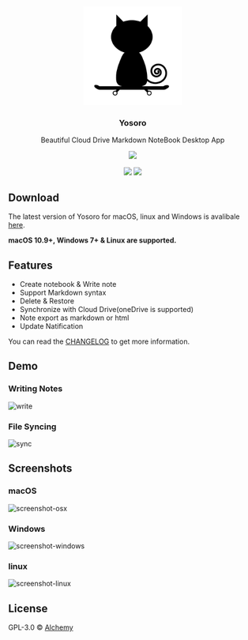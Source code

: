 <p align="center">
  <img src="./app/views/assets/images/logo.png" width="200"/>
  <h3 align="center">Yosoro</h3>
  <p align="center">Beautiful Cloud Drive Markdown NoteBook Desktop App</p>
  <p align="center">
    <img src="https://img.shields.io/badge/platform-masOS%20%7C%20Linux%20%7C%20Windows-lightgrey.svg" />
  </p>
  <p align="center">
    <img src="https://img.shields.io/github/release/iceend/yosoro.svg" />
    <img src="https://img.shields.io/github/license/IceEnd/Yosoro.svg" />
  </p>
</p>

## Download

The latest version of Yosoro for macOS, linux and Windows is avalibale [here](https://github.com/IceEnd/Yosoro/releases).

**macOS 10.9+, Windows 7+ & Linux are supported.**

## Features

- Create notebook & Write note
- Support Markdown syntax
- Delete & Restore
- Synchronize with Cloud Drive(oneDrive is supported)
- Note export as markdown or html
- Update Natification

You can read the [CHANGELOG](./CHANGELOG.md) to get more information.

## Demo

### Writing Notes

![write](https://s1.ax1x.com/2018/04/10/CFjzuT.gif)

### File Syncing

![sync](https://s1.ax1x.com/2018/04/10/CFvA81.gif)

## Screenshots

### macOS

![screenshot-osx](https://s1.ax1x.com/2018/04/09/CFSAfA.png)

### Windows

![screenshot-windows](https://s1.ax1x.com/2018/04/09/CF96eK.png)

### linux

![screenshot-linux](https://s1.ax1x.com/2018/04/09/CF9cdO.png)

## License

GPL-3.0 © [Alchemy](./LICENSE)
